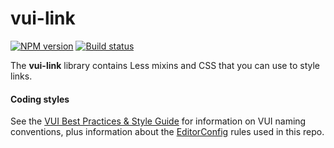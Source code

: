 # vui-link
[![NPM version][npm-image]][npm-url]
[![Build status][ci-image]][ci-url]

[npm-url]: https://npmjs.org/package/vui-link
[npm-image]: https://img.shields.io/npm/v/vui-link.svg
[ci-image]: https://travis-ci.org/Brightspace/valence-ui-link.svg?branch=master
[ci-url]: https://travis-ci.org/Brightspace/valence-ui-link

The **vui-link** library contains Less mixins and CSS that you can use to style links. 

#### Coding styles
See the [VUI Best Practices & Style Guide](https://github.com/Brightspace/valence-ui-docs/wiki/Best-Practices-&-Style-Guide) for information on VUI naming conventions, plus information about the [EditorConfig](http://editorconfig.org) rules used in this repo.
